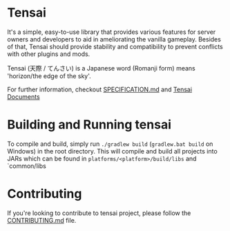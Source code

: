 # Tensai

It's a simple, easy-to-use library that provides various features for server owners and developers to aid in
ameliorating the vanilla gameplay. Besides of that, Tensai should provide stability and compatibility to prevent conflicts with other
plugins and mods.

Tensai (天際 / てんさい) is a Japanese word (Romanji form) means 'horizon/the edge of the sky'.

For further information, checkout [SPECIFICATION.md](SPECIFICATION.md) and [Tensai Documents](https://docs.phomc.dev/tensai/intro)

# Building and Running tensai
To compile and build, simply run `./gradlew build` (`gradlew.bat build` on Windows) in the root directory. This will compile and build all projects into JARs which can be found in `platforms/<platform>/build/libs` and `common/libs

# Contributing
If you're looking to contribute to tensai project, please follow the [CONTRIBUTING.md](CONTRIBUTING.md) file.
